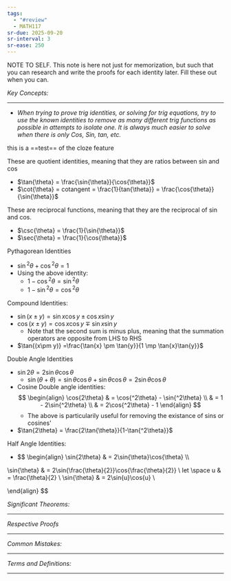 ```yaml
---
tags:
  - "#review"
  - MATH117
sr-due: 2025-09-20
sr-interval: 3
sr-ease: 250
---
```

NOTE TO SELF. This note is here not just for memorization, but such that you can research and write the proofs for each identity later. Fill these out when you can.

*Key Concepts:*
___

- *When trying to prove trig identities, or solving for trig equations, try to use the known identities to remove as many different trig functions as possible in attempts to isolate one. It is always much easier to solve when there is only Cos, Sin, tan, etc.*  

this is a ==test== of the cloze feature
<!--SR:!2025-11-03,15,290-->

These are quotient identities, meaning that they are ratios between sin and cos
- $\tan{\theta} = \frac{\sin{\theta}}{\cos{\theta}}$ 
- $\cot{\theta} = cotangent = \frac{1}{tan{\theta}} = \frac{\cos{\theta}}{\sin{\theta}}$

These are reciprocal functions, meaning that they are the reciprocal of sin and cos.
- $\csc{\theta} = \frac{1}{\sin{\theta}}$
- $\sec{\theta} = \frac{1}{\cos{\theta}}$

Pythagorean Identities
- $\sin{^2\theta}+\cos{^2\theta}=1$
- Using the above identity:
	- $1-\cos{^2\theta}=\sin{^2\theta}$
	- $1-\sin{^2\theta} = \cos{^2\theta}$

Compound Identities:
- $\sin{(x \pm y)} = \sin{x}\cos{y} \pm \cos{x}\sin{y}$
- $\cos{(x\pm y)} = \cos{x}\cos{y} \mp \sin{x}\sin{y}$
	- Note that the second sum is minus plus, meaning that the summation operators are opposite from LHS to RHS
- $\tan{(x\pm y)} =\frac{\tan{x} \pm \tan{y}}{1 \mp \tan{x}\tan{y}}$

Double Angle Identities
- $\sin{2\theta} = 2\sin{\theta}\cos{\theta}$
	- $\sin{(\theta + \theta)} = \sin{\theta}\cos{\theta}+\sin{\theta}\cos{\theta} = 2\sin{\theta}\cos{\theta}$
- Cosine Double angle identities:  $$
\begin{align}
\cos{2\theta} & = \cos{^2\theta} - \sin{^2\theta} \\
& = 1 - 2\sin{^2\theta} \\
& = 2\cos{^2\theta} - 1
\end{align}
$$
	- The above is particularily useful for removing the existance of sins or cosines'
- $\tan{2\theta} = \frac{2\tan{\theta}}{1-\tan{^2\theta}}$

Half Angle Identities:
- $$
\begin{align}
\sin{2\theta} & = 2\sin{\theta}\cos{\theta} \\\\

\sin{\theta} & = 2\sin{\frac{\theta}{2}}\cos{\frac{\theta}{2}} \\
let \space u & = \frac{\theta}{2} \\ 
\sin{\theta} & = 2\sin{u}\cos{u} \\


\end{align}
$$

*Significant Theorems:*
___

*Respective Proofs*
___

*Common Mistakes:*
___

*Terms and Definitions:*
___

